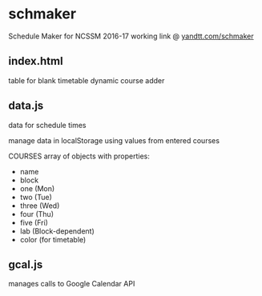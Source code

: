 # schmaker
Schedule Maker for NCSSM 2016-17
working link @ [yandtt.com/schmaker](yandtt.com/schmaker)

## index.html
table for blank timetable
dynamic course adder

## data.js
data for schedule times

manage data in localStorage using values from entered courses

COURSES array of objects with properties:
- name
- block
- one (Mon)
- two (Tue)
- three (Wed)
- four (Thu)
- five (Fri)
- lab (Block-dependent)
- color (for timetable)

## gcal.js
manages calls to Google Calendar API
